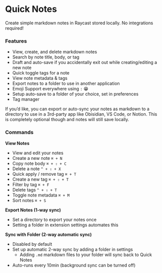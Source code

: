 # Quick Notes

Create simple markdown notes in Raycast stored locally. No integrations required!

### Features

- View, create, and delete markdown notes
- Search by note title, body, or tag
- Draft and auto-save if you accidentally exit out while creating/editing a new note
- Quick toggle tags for a note
- View note metadata & tags
- Export notes to a folder to use in another application
- Emoji Support everywhere using `:` 😁
- Setup auto-save to a folder of your choice, set in preferences
- Tag manager

If you’d like, you can export or auto-sync your notes as markdown to a directory to use in a 3rd-party app like Obisidian, VS Code, or Notion. This is completely optional though and notes will still save locally.

### Commands

**View Notes**

- View and edit your notes
- Create a new note `⌘ + N`
- Copy note body `⌘ + ⇧ + C`
- Delete a note `^ + ⇧ + X`
- Quick apply / remove tag `⌘ + T`
- Create a new tag `⌘ + ⇧ + T`
- Filter by tag `⌘ + F`
- Delete tags `^ + ⇧ + T`
- Toggle note metadata `⌘ + M`
- Sort notes `⌘ + S`

**Export Notes (1-way sync)**

- Set a directory to export your notes once
- Setting a folder in extension settings automates this

**Sync with Folder (2-way automatic sync)**

- Disabled by default
- Set up automatic 2-way sync by adding a folder in settings
  - Adding `.md` markdown files to your folder will sync back to Quick Notes
- Auto-runs every 10min (background sync can be turned off)
